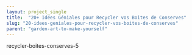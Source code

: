 ```yaml
---
layout: project_single
title:  "20+ Idées Géniales pour Recycler vos Boites de Conserves"
slug: "20-idees-geniales-pour-recycler-vos-boites-de-conserves"
parent: "garden-art-to-make-yourself"
---
```

recycler-boites-conserves-5